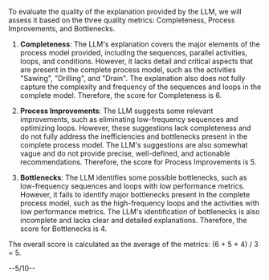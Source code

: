 To evaluate the quality of the explanation provided by the LLM, we will assess it based on the three quality metrics: Completeness, Process Improvements, and Bottlenecks.

1. **Completeness**: The LLM's explanation covers the major elements of the process model provided, including the sequences, parallel activities, loops, and conditions. However, it lacks detail and critical aspects that are present in the complete process model, such as the activities "Sawing", "Drilling", and "Drain". The explanation also does not fully capture the complexity and frequency of the sequences and loops in the complete model. Therefore, the score for Completeness is 6.

2. **Process Improvements**: The LLM suggests some relevant improvements, such as eliminating low-frequency sequences and optimizing loops. However, these suggestions lack completeness and do not fully address the inefficiencies and bottlenecks present in the complete process model. The LLM's suggestions are also somewhat vague and do not provide precise, well-defined, and actionable recommendations. Therefore, the score for Process Improvements is 5.

3. **Bottlenecks**: The LLM identifies some possible bottlenecks, such as low-frequency sequences and loops with low performance metrics. However, it fails to identify major bottlenecks present in the complete process model, such as the high-frequency loops and the activities with low performance metrics. The LLM's identification of bottlenecks is also incomplete and lacks clear and detailed explanations. Therefore, the score for Bottlenecks is 4.

The overall score is calculated as the average of the metrics: (6 + 5 + 4) / 3 = 5.

--5/10--
